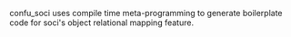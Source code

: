 confu_soci uses compile time meta-programming to generate boilerplate code for soci's object relational mapping feature.
